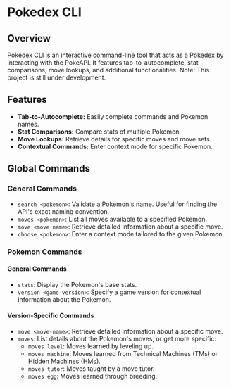 # Pokedex CLI

## Overview

Pokedex CLI is an interactive command-line tool that acts as a Pokedex by interacting with the PokeAPI. It features tab-to-autocomplete, stat comparisons, move lookups, and additional functionalities. Note: This project is still under development.

## Features

- **Tab-to-Autocomplete:** Easily complete commands and Pokemon names.
- **Stat Comparisons:** Compare stats of multiple Pokemon.
- **Move Lookups:** Retrieve details for specific moves and move sets.
- **Contextual Commands:** Enter context mode for specific Pokemon.

## Global Commands

### General Commands

- `search <pokemon>`: Validate a Pokemon's name. Useful for finding the API's exact naming convention.
- `moves <pokemon>`: List all moves available to a specified Pokemon.
- `move <move name>`: Retrieve detailed information about a specific move.
- `choose <pokemon>`: Enter a context mode tailored to the given Pokemon.

### Pokemon Commands

#### General Commands

- `stats`: Display the Pokemon's base stats.
- `version <game-version>`: Specify a game version for contextual information about the Pokemon.

#### Version-Specific Commands

- `move <move-name>`: Retrieve detailed information about a specific move.
- `moves`: List details about the Pokemon's moves, or get more specific:
    - `moves level`: Moves learned by leveling up.
    - `moves machine`: Moves learned from Technical Machines (TMs) or Hidden Machines (HMs).
    - `moves tutor`: Moves taught by a move tutor.
    - `moves egg`: Moves learned through breeding.

